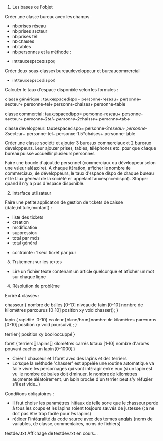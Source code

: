 1) Les bases de l'objet



Créer une classe bureau avec les champs :
- nb prises réseau
- nb prises secteur
- nb prises tél
- nb chaises
- nb tables
- nb personnes
et la méthode :
* int tauxespacedispo()

Créer deux sous-classes bureaudeveloppeur et bureaucommercial
* int tauxespacedispo()

Calculer le taux d'espace disponible selon les formules :

classe générique :
  tauxespacedispo=
    personne-reseau+
    personne-secteur+
    personne-tel+
    personne-chaises+
    personne-table

classe commercial:
  tauxespacedispo=
    personne-reseau+
    personne-secteur+
    personne-2*tel+
    personne-2*chaises+
    personne-table
   
classe developpeur:
  tauxespacedispo=
    personne-3*reseau+
    personne-3*secteur+
    personne-tel+
    personne-1.5*chaises+
    personne-table

Créer une classe société et ajouter 3 bureaux commerciaux et 2 bureaux developpeurs. Leur ajouter prises, tables, téléphones etc. pour que chaque bureau puisse accueillir plusieurs personnes

Faire une boucle d'ajout de personnel (commerciaux ou développeur selon une valeur aléatoire). A chaque itération, afficher le nombre de commerciaux, de développeurs, le taux d'espace dispo de chaque bureau et le taux général de la société en appelant tauxespacedispo().
Stopper quand il n'y a plus d'espace disponible.




2) Interface utilisateur

Faire une petite application de gestion de tickets de caisse (date,intitulé,montant) :
- liste des tickets
- création
- modification
- suppression
- total par mois
- total général
* contrainte : 1 seul ticket par jour



3) Traitement sur les textes

- Lire un fichier texte contenant un article quelconque et afficher un mot sur chaque ligne




4) Résolution de problème

Ecrire 4 classes : 

chasseur
{
  nombre de balles [0-10]
  niveau de faim [0-10]
  nombre de kilomètres parcourus [0-10]
  position xy
  void chasser();
}

lapin
{
  rapidité [0-10]
  couleur [blanc/brun]
  nombre de kilomètres parcourus [0-10]
  position xy
  void poursuivi();
}

terrier
{
  position xy
  bool occuppé
}

foret
{
  terriers[]
  lapins[]
  kilomètres carrés totaux [1-10]
  nombre d'arbres pouvant cacher un lapin [0-1000]
}

- Créer 1 chasseur et 1 forêt avec des lapins et des terriers
- Lorsque la méthode "chasser" est appelée une routine automatique va faire vivre les personnages qui vont intéragir entre eux (si un lapin est vu, le nombre de balles doit diminuer, le nombre de kilomètres augmente aléatoirement, un lapin proche d'un terrier peut s'y réfugier s'il est vide...)

Conditions obligatoires :
- Il faut choisir les paramètres initiaux de telle sorte que le chasseur perde à tous les coups et les lapins soient toujours sauvés de justesse (ça ne doit pas être trop facile pour les lapins)
- rédiger l'intégralité du code source avec des termes anglais (noms de variables, de classe, commentaires, noms de fichiers)

testdev.txt
Affichage de testdev.txt en cours...
